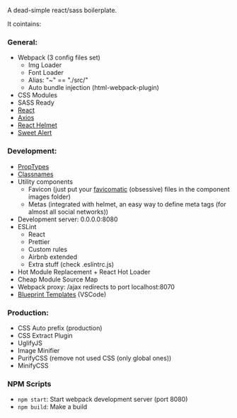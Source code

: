 A dead-simple react/sass boilerplate.

It cointains:

### **General:**
* Webpack (3 config files set)
   * Img Loader
   * Font Loader
   * Alias: "~" == "./src/"
   * Auto bundle injection (html-webpack-plugin)
* CSS Modules
* SASS Ready
* [React](https://reactjs.org/)
* [Axios](https://github.com/axios/axios)
* [React Helmet](https://github.com/nfl/react-helmet)
* [Sweet Alert](https://sweetalert.js.org/)

### **Development:**
* [PropTypes](https://github.com/facebook/prop-types)
* [Classnames](https://github.com/JedWatson/classnames)
* Utility components
   * Favicon (just put your [favicomatic](http://www.favicomatic.com/) (obsessive) files in the component images folder)
   * Metas (integrated with helmet, an easy way to define meta tags (for almost all social networks))
* Development server: 0.0.0.0:8080
* ESLint
   * React
   * Prettier
   * Custom rules
   * Airbnb extended
   * Extra stuff (check .eslintrc.js)
* Hot Module Replacement + React Hot Loader
* Cheap Module Source Map
* Webpack proxy: /ajax redirects to port localhost:8070
* [Blueprint Templates](https://marketplace.visualstudio.com/items?itemName=teamchilla.blueprint) (VSCode)

### **Production:**
* CSS Auto prefix (production)
* CSS Extract Plugin
* UglifyJS
* Image Minifier
* PurifyCSS (remove not used CSS (only global ones))
* MinifyCSS

### **NPM Scripts**
* `npm start`: Start webpack development server (port 8080)
* `npm build`: Make a build
